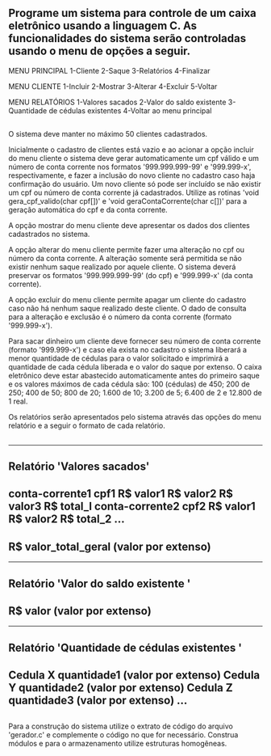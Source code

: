 ## Programe um sistema para controle de um caixa eletrônico usando a linguagem C. As funcionalidades do sistema serão controladas usando o menu de opções a seguir.


MENU PRINCIPAL
1-Cliente
2-Saque
3-Relatórios
4-Finalizar

MENU CLIENTE
1-Incluir
2-Mostrar
3-Alterar
4-Excluir
5-Voltar

MENU RELATÓRIOS
1-Valores sacados
2-Valor do saldo existente
3-Quantidade de cédulas existentes
4-Voltar ao menu principal

##

O sistema deve manter no máximo 50 clientes cadastrados.

Inicialmente o cadastro de clientes está vazio e ao acionar a opção incluir do menu cliente o sistema deve gerar automaticamente um cpf válido 
e um número de conta corrente nos formatos '999.999.999-99' e '999.999-x', respectivamente, e fazer a inclusão do novo cliente no cadastro caso 
haja confirmação do usuário. Um novo cliente só pode ser incluído se não existir um cpf ou número de conta corrente já cadastrados. Utilize as 
rotinas 'void gera_cpf_valido(char cpf[])' e 'void geraContaCorrente(char c[])' para a geração automática do cpf e da conta corrente.

A opção mostrar do menu cliente deve apresentar os dados dos clientes cadastrados no sistema.

A opção alterar do menu cliente permite fazer uma alteração no cpf ou número da conta corrente. A alteração somente será permitida se não existir
nenhum saque realizado por aquele cliente. O sistema deverá preservar os formatos '999.999.999-99' (do cpf) e '999.999-x' (da conta corrente).

A opção excluir do menu cliente permite apagar um cliente do cadastro caso não há nenhum saque realizado deste cliente. O dado de consulta para a 
alteração e exclusão é o número da conta corrente (formato '999.999-x').

Para sacar dinheiro um cliente deve fornecer seu número de conta corrente (formato '999.999-x') e caso ela exista no cadastro o sistema liberará a 
menor quantidade de cédulas para o valor solicitado e imprimirá a quantidade de cada cédula liberada e o valor do saque por extenso. O caixa eletrônico 
deve estar abastecido automaticamente antes do primeiro saque e os valores máximos de cada cédula são: 100 (cédulas) de 450; 200 de 250; 400 de 50; 800 
de 20; 1.600 de 10; 3.200 de 5; 6.400 de 2 e 12.800 de 1 real.

Os relatórios serão apresentados pelo sistema através das opções do menu relatório e a seguir o formato de cada relatório.

##

----------------------------------------------------------------------------------------------------------------------------
Relatório 'Valores sacados'
----------------------------------------------------------------------------------------------------------------------------
conta-corrente1 cpf1 R$ valor1
R$ valor2
R$ valor3
R$ total_l
conta-corrente2 cpf2 R$ valor1
R$ valor2
R$ total_2
...
----------------------------------------------------------------------------------------------------------------------------
R$ valor_total_geral (valor por extenso)
----------------------------------------------------------------------------------------------------------------------------
----------------------------------------------------------------------------------------------------------------------------
Relatório 'Valor do saldo existente '
----------------------------------------------------------------------------------------------------------------------------
R$ valor (valor por extenso)
----------------------------------------------------------------------------------------------------------------------------
----------------------------------------------------------------------------------------------------------------------------
Relatório 'Quantidade de cédulas existentes '
----------------------------------------------------------------------------------------------------------------------------
Cedula X quantidade1 (valor por extenso)
Cedula Y quantidade2 (valor por extenso)
Cedula Z quantidade3 (valor por extenso)
...
--------------------------------------------------------------------------------------------------------------------------

##

Para a construção do sistema utilize o extrato de código do arquivo 'gerador.c' e complemente o código no que for necessário. 
Construa módulos e para o armazenamento utilize estruturas homogêneas.
